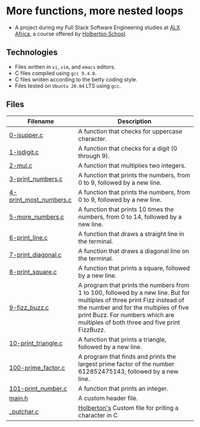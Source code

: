 # More functions, more nested loops
 
- A project during my Full Stack Software Engineering studies at [ALX Africa](https://www.alxafrica.com/software-engineering-2022/), a course offered by [Holberton School](https://www.holbertonschool.com/). 

## Technologies 

- Files written in ```vi```, ```vim```, and ```emacs``` editors. 
- C files compiled using ```gcc 9.4.0```.
- C files wriiten according to the betty coding style.
- Files tested on ```Ubuntu 20.04``` LTS using ```gcc```.

## Files

| Filename  | Description |
| ---  | --- |
|[0-isupper.c](0-isupper.c)|A function that checks for uppercase character.|
|[1-isdigit.c](1-isdigit.c)| A function that checks for a digit (0 through 9).|
|[2-mul.c](2-mul.c)|A function that multiplies two integers.|
|[3-print_numbers.c](3-print_numbers.c)|A function that prints the numbers, from 0 to 9, followed by a new line.|
|[4-print_most_numbers.c](4-print_most_numbers.c)|A function that prints the numbers, from 0 to 9, followed by a new line.|
|[5-more_numbers.c](5-more_numbers.c)|A function that prints 10 times the numbers, from 0 to 14, followed by a new line.|
|[6-print_line.c](6-print_line.c)|A function that draws a straight line in the terminal.|
|[7-print_diagonal.c](7-print_diagonal.c)|A function that draws a diagonal line on the terminal.|
|[8-print_square.c](8-print_square.c)|A function that prints a square, followed by a new line.|
|[9-fizz_buzz.c](9-fizz_buzz.c)| A program that prints the numbers from 1 to 100, followed by a new line. But for multiples of three print Fizz instead of the number and for the multiples of five print Buzz. For numbers which are multiples of both three and five print FizzBuzz.|
|[10-print_triangle.c](10-print_triangle.c)|A function that prints a triangle, followed by a new line.|
|[100-prime_factor.c](100-prime_factor.c)| A program that finds and prints the largest prime factor of the number 612852475143, followed by a new line.|
|[101-print_number.c](101-print_number.c)|A function that prints an integer.|
|[main.h](main.h)|A custom header file.|
|[_putchar.c](_putchar.c)|[Holberton's](https://www.holbertonschool.com/) Custom file for priting a character in C|
